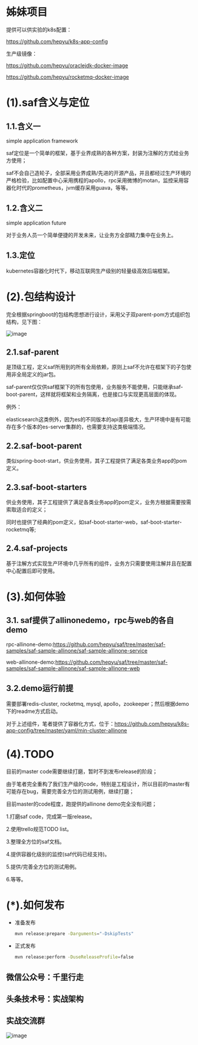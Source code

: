 # 姊妹项目

提供可以供实验的k8s配置：

https://github.com/hepyu/k8s-app-config

生产级镜像：

https://github.com/hepyu/oraclejdk-docker-image

https://github.com/hepyu/rocketmq-docker-image

# (1).saf含义与定位

## 1.1.含义一

simple application framework

saf定位是一个简单的框架，基于业界成熟的各种方案，封装为注解的方式给业务方使用；

saf不会自己造轮子，全部采用业界成熟/先进的开源产品，并且都经过生产环境的严格检验，比如配置中心采用携程的apollo，rpc采用微博的motan，监控采用容器化时代的prometheus，jvm缓存采用guava，等等。

## 1.2.含义二

simple application future

对于业务人员一个简单便捷的开发未来，让业务方全部精力集中在业务上。

## 1.3.定位

kubernetes容器化时代下，移动互联网生产级别的轻量级高效后端框架。


# (2).包结构设计

完全根据springboot的包结构思想进行设计，采用父子双parent-pom方式组织包结构，见下图：

![image](https://github.com/hepyu/saf-private/blob/master/images/saf-framework/%E5%8C%85%E7%BB%93%E6%9E%84%E8%AE%BE%E8%AE%A1.jpg)

## 2.1.saf-parent

是顶级工程，定义saf所用到的所有全局依赖，原则上saf不允许在框架下的子包使用非全局定义的jar包。

saf-parent仅仅供saf框架下的所有包使用，业务服务不能使用，只能继承saf-boot-parent，这样就将框架和业务隔离，也是接口与实现更高层面的体现。

例外：

elasticsearch这类例外，因为es的不同版本的api差异极大，生产环境中是有可能存在多个版本的es-server集群的，也需要支持这类极端情况。

## 2.2.saf-boot-parent

类似spring-boot-start，供业务使用，其子工程提供了满足各类业务app的pom定义。

## 2.3.saf-boot-starters

供业务使用，其子工程提供了满足各类业务app的pom定义，业务方根据需要按需索取适合的定义；

同时也提供了经典的pom定义，如saf-boot-starter-web，saf-boot-starter-rocketmq等;

## 2.4.saf-projects

基于注解方式实现生产环境中几乎所有的组件，业务方只需要使用注解并且在配置中心配置后即可使用。

# (3).如何体验

## 3.1. saf提供了allinonedemo，rpc与web的各自demo

rpc-allinone-demo:https://github.com/hepyu/saf/tree/master/saf-samples/saf-sample-allinone/saf-sample-allinone-service

web-allinone-demo:https://github.com/hepyu/saf/tree/master/saf-samples/saf-sample-allinone/saf-sample-allinone-web

## 3.2.demo运行前提

需要部署redis-cluster, rocketmq, mysql, apollo，zookeeper；然后根据demo下的readme方式启动。

对于上述组件，笔者提供了容器化方式，位于：https://github.com/hepyu/k8s-app-config/tree/master/yaml/min-cluster-allinone


# (4).TODO

目前的master code需要继续打磨，暂时不到发布release的阶段；

由于笔者完全重构了我们生产级的code，特别是工程设计，所以目前的master有可能存在bug，需要完善全方位的测试用例，继续打磨；

目前master的code程度，跑提供的allinone demo完全没有问题；

1.打磨saf code，完成第一版release。

2.使用trello规范TODO list。

3.整理全方位的saf文档。

4.提供容器化级别的监控(saf代码已经支持)。

5.提供/完善全方位的测试用例。

6.等等。


# (*).如何发布

- 准备发布

  ```bash
  mvn release:prepare -Darguments="-DskipTests"
  ```

- 正式发布

  ```bash 
  mvn release:perform -DuseReleaseProfile=false
  ```
  
## 微信公众号：千里行走

## 头条技术号：实战架构

## 实战交流群

![image](https://github.com/hepyu/saf/blob/master/images/k8s.png)
